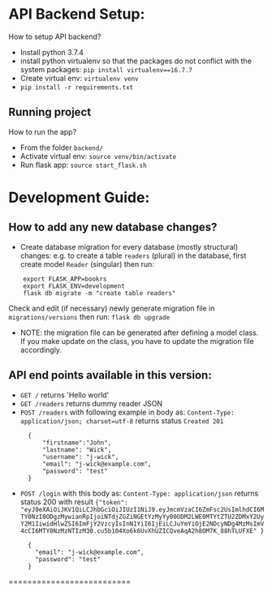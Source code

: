 # API Backend Setup:

How to setup API backend?

- Install python 3.7.4
- install python virtualenv so that the packages do not conflict with the system
  packages: `pip install virtualenv==16.7.7`
- Create virtual env: `virtualenv venv`
- `pip install -r requirements.txt`

## Running project

How to run the app?

- From the folder `backend/`
- Activate virtual env: `source venv/bin/activate`
- Run flask app: `source start_flask.sh`

# Development Guide:

## How to add any new database changes?

- Create database migration for every database (mostly structural) changes: e.g.
  to create a table `readers` (plural) in the database, first create model
  `Reader` (singular) then run:

```
    export FLASK_APP=bookrs
    export FLASK_ENV=development
    flask db migrate -m "create table readers"
```

Check and edit (if necessary) newly generate migration file in
`migrations/versions` then run: `flask db upgrade`

- NOTE: the migration file can be generated after defining a model class. If you
  make update on the class, you have to update the migration file accordingly.

## API end points available in this version:

- `GET /` returns 'Hello world'
- `GET /readers` returns dummy reader JSON
- `POST /readers` with following example in body as:
  `Content-Type: application/json; charset=utf-8` returns status `Created 201`
  ```
    {
        "firstname":"John",
        "lastname": "Wick",
        "username": "j-wick",
        "email": "j-wick@example.com",
        "password": "test"
    }
  ```
- `POST /login` with this body as: `Content-Type: application/json` returns
  status 200 with result
  `{"token": "eyJ0eXAiOiJKV1QiLCJhbGciOiJIUzI1NiJ9.eyJmcmVzaCI6ZmFsc2UsImlhdCI6MTY0NzI0ODgzMywianRpIjoiNTdjZGZiNGEtYzMyYy00ODM2LWE0MTYtZTU2ZDMxY2UyY2M1IiwidHlwZSI6ImFjY2VzcyIsInN1YiI6IjEiLCJuYmYiOjE2NDcyNDg4MzMsImV4cCI6MTY0NzMzNTIzM30.cu5b104Xo6k6UvXhUZICQveAqA2h8OM7K_88hTLUFXE" }`
  ```
    {
      "email": "j-wick@example.com",
      "password": "test"
    }
  ```

==========================
